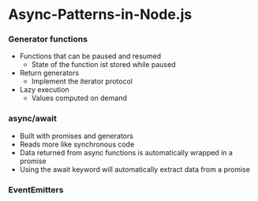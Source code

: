 # Async-Patterns-in-Node.js

### Generator functions

* Functions that can be paused and resumed
    * State of the function ist stored while paused
* Return generators
    * Implement the iterator protocol
* Lazy execution
    * Values computed on demand

### async/await

* Built with promises and generators
* Reads more like synchronous code
* Data returned from async functions is automatically wrapped in a promise
* Using the await keyword will automatically extract data from a promise

### EventEmitters
